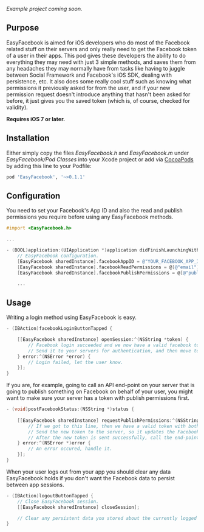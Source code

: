 _Example project coming soon._

Purpose
--------------

EasyFacebook is aimed for iOS developers who do most of the Facebook related stuff on their servers and only really need to get the Facebook token of a user in their apps. This pod gives these developers the ability to do everything they may need with just 3 simple methods, and saves them from any headaches they may normally have from tasks like having to juggle between Social Framework and Facebook's iOS SDK, dealing with persistence, etc. It also does some really cool stuff such as knowing what permissions it previously asked for from the user, and if your new permission request doesn't introduce anything that hasn't been asked for before, it just gives you the saved token (which is, of course, checked for validity).


__Requires iOS 7 or later.__


Installation
--------------

Either simply copy the files _EasyFacebook.h_ and _EasyFacebook.m_ under _EasyFacebook/Pod Classes_ into your Xcode project or add via [CocoaPods](http://cocoapods.org) by adding this line to your Podfile:

```ruby
pod 'EasyFacebook', '~>0.1.1'
```

Configuration
--------------

You need to set your Facebook's App ID and also the read and publish permissions you require before using any EasyFacebook methods.

```objective-c
#import <EasyFacebook.h>

...

- (BOOL)application:(UIApplication *)application didFinishLaunchingWithOptions:(NSDictionary *)launchOptions {
    // EasyFacebook configuration.
    [EasyFacebook sharedInstance].facebookAppID = @"YOUR_FACEBOOK_APP_ID";
    [EasyFacebook sharedInstance].facebookReadPermissions = @[@"email"];
    [EasyFacebook sharedInstance].facebookPublishPermissions = @[@"publish_actions"];

    ...
```

Usage
--------------

Writing a login method using EasyFacebook is easy.

```objective-c
- (IBAction)facebookLoginButtonTapped {

    [[EasyFacebook sharedInstance] openSession:^(NSString *token) {
        // Facebook login succeeded and we now have a valid facebook token string.
        // Send it to your servers for authentication, and then move to the next screen in the app.
    } error:^(NSError *error) {
        // Login failed, let the user know.
    }];
}
```

If you are, for example, going to call an API end-point on your server that is going to publish something on Facebook on behalf of your user, you might want to make sure your server has a token with publish permissions first.

```objective-c
- (void)postFacebookStatus:(NSString *)status {
    
    [[EasyFacebook sharedInstance] requestPublishPermissions:^(NSString *token) {
        // If we got to this line, then we have a valid token with both our read and publish permissions. This is guaranteed.
        // Send the new token to the server, so it updates the Facebook token associated with your user.
        // After the new token is sent successfully, call the end-point that you originally wanted to.
    } error:^(NSError *)error {
        // An error occured, handle it.
    }];
}
```

When your user logs out from your app you should clear any data EasyFacebook holds if you don't want the Facebook data to persist between app sessions.

```objective-c
- (IBAction)logoutButtonTapped {
    // Close EasyFacebook session.
    [[EasyFacebook sharedInstance] closeSession];

    // Clear any persistent data you stored about the currently logged in user.
}
```
